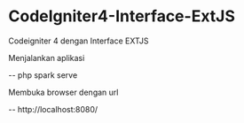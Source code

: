# CodeIgniter4-Interface-ExtJS
Codeigniter 4 dengan Interface EXTJS

Menjalankan aplikasi

-- php spark serve

Membuka browser dengan url

-- http://localhost:8080/
